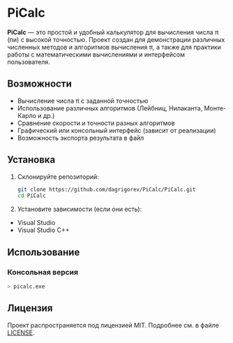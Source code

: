 # PiCalc

**PiCalc** — это простой и удобный калькулятор для вычисления числа π (пи) с высокой точностью. Проект создан для демонстрации различных численных методов и алгоритмов вычисления π, а также для практики работы с математическими вычислениями и интерфейсом пользователя.

## Возможности

- Вычисление числа π с заданной точностью
- Использование различных алгоритмов (Лейбниц, Нилаканта, Монте-Карло и др.)
- Сравнение скорости и точности разных алгоритмов
- Графический или консольный интерфейс (зависит от реализации)
- Возможность экспорта результата в файл

## Установка

1. Склонируйте репозиторий:
   ```bash
   git clone https://github.com/dagrigorev/PiCalc/PiCalc.git
   cd PiCalc
   ```

2. Установите зависимости (если они есть):

  - Visual Studio
  - Visual Studio C++

## Использование

### Консольная версия

```bash
> picalc.exe
```

## Лицензия

Проект распространяется под лицензией MIT. Подробнее см. в файле [LICENSE](LICENSE).
